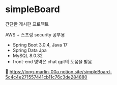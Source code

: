 # simpleBoard

간단한 게시판 프로젝트 

AWS + 스프링 security 공부용

- Spring Boot 3.0.4, Java 17
- Spring Data Jpa
- MySQL 8.0.32
- front-end 영역은 chat gpt의 도움을 받음


🔗 https://long-marlin-00a.notion.site/simpleBoard-5c4c4e271557441cb11c76c3de284880  
